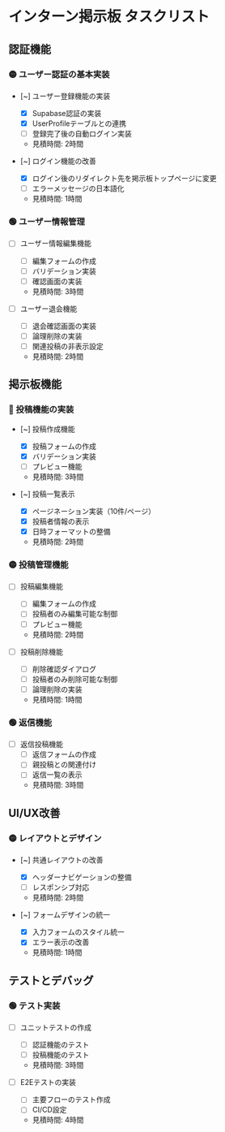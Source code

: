 # インターン掲示板 タスクリスト

## 認証機能

### 🟡 ユーザー認証の基本実装

- [~] ユーザー登録機能の実装

  - [x] Supabase認証の実装
  - [x] UserProfileテーブルとの連携
  - [ ] 登録完了後の自動ログイン実装
  - 見積時間: 2時間

- [~] ログイン機能の改善
  - [x] ログイン後のリダイレクト先を掲示板トップページに変更
  - [ ] エラーメッセージの日本語化
  - 見積時間: 1時間

### 🟢 ユーザー情報管理

- [ ] ユーザー情報編集機能

  - [ ] 編集フォームの作成
  - [ ] バリデーション実装
  - [ ] 確認画面の実装
  - 見積時間: 3時間

- [ ] ユーザー退会機能
  - [ ] 退会確認画面の実装
  - [ ] 論理削除の実装
  - [ ] 関連投稿の非表示設定
  - 見積時間: 2時間

## 掲示板機能

### 🔴 投稿機能の実装

- [~] 投稿作成機能

  - [x] 投稿フォームの作成
  - [x] バリデーション実装
  - [ ] プレビュー機能
  - 見積時間: 3時間

- [~] 投稿一覧表示
  - [x] ページネーション実装（10件/ページ）
  - [x] 投稿者情報の表示
  - [x] 日時フォーマットの整備
  - 見積時間: 2時間

### 🟡 投稿管理機能

- [ ] 投稿編集機能

  - [ ] 編集フォームの作成
  - [ ] 投稿者のみ編集可能な制御
  - [ ] プレビュー機能
  - 見積時間: 2時間

- [ ] 投稿削除機能
  - [ ] 削除確認ダイアログ
  - [ ] 投稿者のみ削除可能な制御
  - [ ] 論理削除の実装
  - 見積時間: 1時間

### 🟢 返信機能

- [ ] 返信投稿機能
  - [ ] 返信フォームの作成
  - [ ] 親投稿との関連付け
  - [ ] 返信一覧の表示
  - 見積時間: 3時間

## UI/UX改善

### 🟡 レイアウトとデザイン

- [~] 共通レイアウトの改善

  - [x] ヘッダーナビゲーションの整備
  - [ ] レスポンシブ対応
  - 見積時間: 2時間

- [~] フォームデザインの統一
  - [x] 入力フォームのスタイル統一
  - [x] エラー表示の改善
  - 見積時間: 1時間

## テストとデバッグ

### 🟢 テスト実装

- [ ] ユニットテストの作成

  - [ ] 認証機能のテスト
  - [ ] 投稿機能のテスト
  - 見積時間: 3時間

- [ ] E2Eテストの実装
  - [ ] 主要フローのテスト作成
  - [ ] CI/CD設定
  - 見積時間: 4時間
